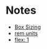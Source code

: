 # Notes

* [Box Sizing](https://css-tricks.com/box-sizing/)
* [rem units](https://www.sitepoint.com/understanding-and-using-rem-units-in-css/)
* [flex: 1](https://stackoverflow.com/questions/37386244/what-does-flex-1-mean)